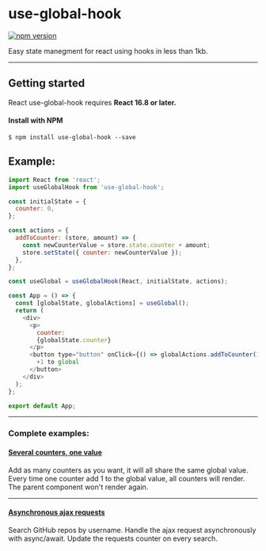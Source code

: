 # use-global-hook

[![npm version](https://badge.fury.io/js/use-global-hook.svg)](https://badge.fury.io/js/use-global-hook)

Easy state manegment for react using hooks in less than 1kb.

------------
## Getting started

React use-global-hook requires **React 16.8 or later.**

#### Install with NPM

```
$ npm install use-global-hook --save
```

## Example:
```javascript
import React from 'react';
import useGlobalHook from 'use-global-hook';

const initialState = {
  counter: 0,
};

const actions = {
  addToCounter: (store, amount) => {
    const newCounterValue = store.state.counter + amount;
    store.setState({ counter: newCounterValue });
  },
};

const useGlobal = useGlobalHook(React, initialState, actions);

const App = () => {
  const [globalState, globalActions] = useGlobal();
  return (
    <div>
      <p>
        counter:
        {globalState.counter}
      </p>
      <button type="button" onClick={() => globalActions.addToCounter(1)}>
        +1 to global
      </button>
    </div>
  );
};

export default App;
```

------------


### Complete examples:
#### [Several counters, one value](https://codesandbox.io/s/v6zz2nwow5 "CodeSandBox")
Add as many counters as you want, it will all share the same global value.
Every time one counter add 1 to the global value, all counters will render.
The parent component won't render again.


------------


#### [Asynchronous ajax requests](https://codesandbox.io/s/wqvykj5497 "CodeSandBox")
Search GitHub repos by username.
Handle the ajax request asynchronously with async/await.
Update the requests counter on every search.
